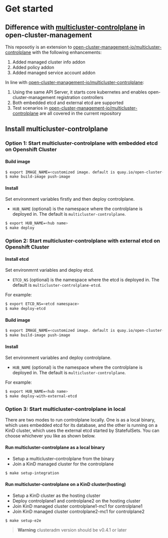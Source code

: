 # Get started

## Difference with [multicluster-controlplane](https://github.com/open-cluster-management-io/multicluster-controlplane) in open-cluster-management

This reposotiy is an extension to [open-cluster-management-io/multicluster-controlplane](https://github.com/open-cluster-management-io/multicluster-controlplane) with the following enhancements:
1. Added managed cluster info addon
2. Added policy addon
3. Added managed service account addon

In line with [open-cluster-management-io/multicluster-controlplane](https://github.com/open-cluster-management-io/multicluster-controlplane):
1. Using the same API Server, it starts core kubernetes and enables open-cluster-management registration controllers
2. Both embedded etcd and external etcd are supported
3. Test scenarios in [open-cluster-management-io/multicluster-controlplane](https://github.com/open-cluster-management-io/multicluster-controlplane) are all covered in the current repository

## Install multicluster-controlplane

### Option 1: Start multicluster-controlplane with embedded etcd on Openshift Cluster
#### Build image

```bash
$ export IMAGE_NAME=<customized image. default is quay.io/open-cluster-management/multicluster-controlplane:latest>
$ make build-image push-image
```
#### Install 
Set environment variables firstly and then deploy controlplane.
* `HUB_NAME` (optional) is the namespace where the controlplane is deployed in. The default is `multicluster-controlplane`.
```bash
$ export HUB_NAME=<hub name>
$ make deploy
```

### Option 2: Start multicluster-controlplane with external etcd on Openshift Cluster 

#### Install etcd
Set environmrnt variables and deploy etcd.
* `ETCD_NS` (optional) is the namespace where the etcd is deployed in. The default is `multicluster-controlplane-etcd`.

For example:
```bash
$ export ETCD_NS=<etcd namespace>
$ make deploy-etcd
```

#### Build image
```bash
$ export IMAGE_NAME=<customized image. default is quay.io/open-cluster-management/multicluster-controlplane:latest>
$ make build-image push-image
```

#### Install 
Set environment variables and deploy controlplane.
* `HUB_NAME` (optional) is the namespace where the controlplane is deployed in. The default is `multicluster-controlplane`.

For example: 
```bash
$ export HUB_NAME=<hub name>
$ make deploy-with-external-etcd
```

### Option 3: Start multicluster-controlplane in local

There are two modes to run controlplane locally. One is as a local binary, which uses embedded etcd for its database, and the other is running on a KinD cluster, which uses the external etcd started by StatefulSets. You can choose whichever you like as shown below.

#### Run multicluster-controlplane as a local binary
- Setup a multicluster-controlplane from the binary
- Join a KinD managed cluster for the controlplane
```bash
$ make setup-integration
```

#### Run multicluster-controlplane on a KinD cluster(hosting)
- Setup a KinD cluster as the hosting cluster
- Deploy controlplane1 and controlplane2 on the hosting cluster
- Join KinD managed cluster controlplane1-mc1 for controlplane1 
- Join KinD managed cluster controlplane2-mc1 for controlplane2
```bash
$ make setup-e2e
```

> **Warning**
> clusteradm version should be v0.4.1 or later


